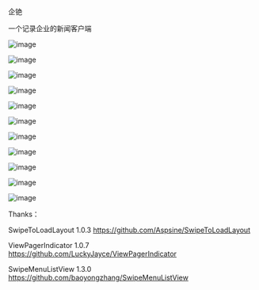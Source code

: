 企铯

一个记录企业的新闻客户端

![image](https://github.com/shichunlei/CompanyApp/raw/master/screenshots/Screenshot_2016-01-23-17-53-30.png)


![image](https://github.com/shichunlei/CompanyApp/raw/master/screenshots/Screenshot_2016-01-23-17-53-39.png)


![image](https://github.com/shichunlei/CompanyApp/raw/master/screenshots/Screenshot_2016-01-23-17-53-47.png)


![image](https://github.com/shichunlei/CompanyApp/raw/master/screenshots/Screenshot_2016-01-23-17-53-56.png)


![image](https://github.com/shichunlei/CompanyApp/raw/master/screenshots/Screenshot_2016-01-23-17-54-07.png)


![image](https://github.com/shichunlei/CompanyApp/raw/master/screenshots/Screenshot_2016-01-23-17-54-15.png)


![image](https://github.com/shichunlei/CompanyApp/raw/master/screenshots/Screenshot_2016-01-23-17-54-24.png)


![image](https://github.com/shichunlei/CompanyApp/raw/master/screenshots/Screenshot_2016-01-23-17-54-50.png)


![image](https://github.com/shichunlei/CompanyApp/raw/master/screenshots/Screenshot_2016-01-23-17-57-22.png)


![image](https://github.com/shichunlei/CompanyApp/raw/master/screenshots/Screenshot_2016-01-23-17-57-36.png)


![image](https://github.com/shichunlei/CompanyApp/raw/master/screenshots/Screenshot_2016-01-23-17-57-58.png)


Thanks：

SwipeToLoadLayout 1.0.3   https://github.com/Aspsine/SwipeToLoadLayout

ViewPagerIndicator 1.0.7  https://github.com/LuckyJayce/ViewPagerIndicator

SwipeMenuListView 1.3.0   https://github.com/baoyongzhang/SwipeMenuListView


